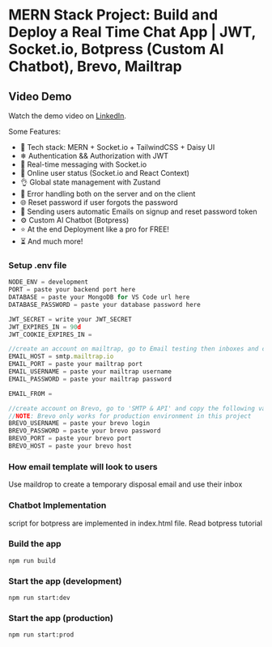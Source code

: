 # MERN Stack Project: Build and Deploy a Real Time Chat App | JWT, Socket.io, Botpress (Custom AI Chatbot), Brevo, Mailtrap

## Video Demo

Watch the demo video on [LinkedIn](https://www.linkedin.com/posts/siraj-saifi_hey-connections-heres-my-new-project-activity-7216347293413691393-AnvV?utm_source=share&utm_medium=member_desktop).

Some Features:

- 🌟 Tech stack: MERN + Socket.io + TailwindCSS + Daisy UI
- ❄ Authentication && Authorization with JWT
- 👾 Real-time messaging with Socket.io
- 🚀 Online user status (Socket.io and React Context)
- 👌 Global state management with Zustand
- 🐞 Error handling both on the server and on the client
- 🌐 Reset password if user forgots the password
- 📧 Sending users automatic Emails on signup and reset password token
- ⚙ Custom AI Chatbot (Botpress)
- ⭐ At the end Deployment like a pro for FREE!
- ⏳ And much more!

### Setup .env file

```js
NODE_ENV = development
PORT = paste your backend port here
DATABASE = paste your MongoDB for VS Code url here
DATABASE_PASSWORD = paste your database password here

JWT_SECRET = write your JWT_SECRET
JWT_EXPIRES_IN = 90d
JWT_COOKIE_EXPIRES_IN =

//create an account on mailtrap, go to Email testing then inboxes and click on add project. Open the project click on Integration and copy the following values from there
EMAIL_HOST = smtp.mailtrap.io
EMAIL_PORT = paste your mailtrap port
EMAIL_USERNAME = paste your mailtrap username
EMAIL_PASSWORD = paste your mailtrap password

EMAIL_FROM =

//create account on Brevo, go to 'SMTP & API' and copy the following values from there
//NOTE: Brevo only works for production environment in this project
BREVO_USERNAME = paste your brevo login
BREVO_PASSWORD = paste your brevo password
BREVO_PORT = paste your brevo port
BREVO_HOST = paste your brevo host
```

### How email template will look to users

Use maildrop to create a temporary disposal email and use their inbox

### Chatbot Implementation

script for botpress are implemented in index.html file. Read botpress tutorial

### Build the app

```shell
npm run build
```

### Start the app (development)

```shell
npm run start:dev
```

### Start the app (production)

```shell
npm run start:prod
```
